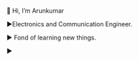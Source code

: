  👋 Hi, I’m Arunkumar
 
 ►Electronics and Communication Engineer.
 
 ► Fond of learning new things.
 
 ► 
 
